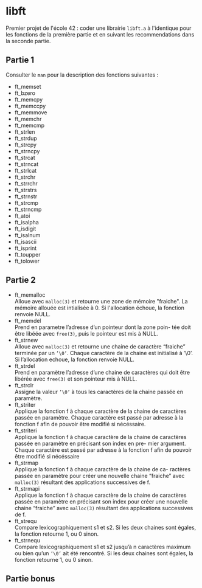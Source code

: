 # libft
Premier projet de l'école 42 : coder une librairie `libft.a` à l'identique pour les fonctions de la première partie et en suivant les recommendations dans la seconde partie.
## Partie 1  
Consulter le `man` pour la description des fonctions suivantes :
* ft_memset
* ft_bzero  
* ft_memcpy
* ft_memccpy
* ft_memmove
* ft_memchr 
* ft_memcmp
* ft_strlen
* ft_strdup
* ft_strcpy
* ft_strncpy
* ft_strcat
* ft_strncat
* ft_strlcat
* ft_strchr
* ft_strrchr
* ft_strstrs
* ft_strnstr
* ft_strcmp
* ft_strncmp
* ft_atoi
* ft_isalpha
* ft_isdigit
* ft_isalnum
* ft_isascii
* ft_isprint
* ft_toupper
* ft_tolower


## Partie 2
* ft_memalloc  
Alloue avec `malloc(3)` et retourne une zone de mémoire "fraiche". La mémoire allouée est intialisée à 0. Si l'allocation échoue, la fonction renvoie NULL.  
* ft_memdel  
Prend en parametre l’adresse d’un pointeur dont la zone poin- tée doit être libéée avec `free(3)`, puis le pointeur est mis à NULL.  
* ft_strnew  
Alloue avec `malloc(3)` et retourne une chaine de caractère “fraiche” terminée par un `’\0’`. Chaque caractère de la chaine est initialisé à ’\0’. Si l’allocation echoue, la fonction renvoie NULL.  
* ft_strdel  
Prend en paramètre l’adresse d’une chaine de caractères qui doit être libérée avec `free(3)` et son pointeur mis à NULL.
* ft_strclr  
Assigne la valeur `’\0’` à tous les caractères de la chaine passée en paramètre.
* ft_striter  
Applique la fonction f à chaque caractère de la chaine de caractères passée en paramètre. Chaque caractère est passé par adresse à la fonction f afin de pouvoir être modifié si nécéssaire.
* ft_striteri  
Applique la fonction f à chaque caractère de la chaine de caractères passée en paramètre en précisant son index en pre- mier argument. Chaque caractère est passé par adresse à la fonction f afin de pouvoir être modifié si nécéssaire 
* ft_strmap  
Applique la fonction f à chaque caractère de la chaine de ca- ractères passée en paramètre pour créer une nouvelle chaine “fraiche” avec `malloc(3)` résultant des applications successives de f.
* ft_strmapi  
Applique la fonction f à chaque caractère de la chaine de caractères passée en paramètre en précisant son index pour créer une nouvelle chaine “fraiche” avec `malloc(3)` résultant des applications successives de f.
* ft_strequ  
Compare lexicographiquement s1 et s2. Si les deux chaines sont égales, la fonction retourne 1, ou 0 sinon.
* ft_strnequ  
Compare lexicographiquement s1 et s2 jusqu’à n caractères maximum ou bien qu’un `’\0’` ait été rencontré. Si les deux chaines sont égales, la fonction retourne 1, ou 0 sinon.


## Partie bonus
